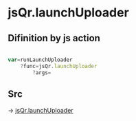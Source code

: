 # jsQr.launchUploader

## Difinition by js action

```js.js

var=runLaunchUploader
	?func=jsQr.launchUploader
		?args=

```

## Src

-> [jsQr.launchUploader](https://github.com/puutaro/CommandClick/blob/master/app/src/main/java/com/puutaro/commandclick/fragment_lib/terminal_fragment/js_interface/qr/JsQr.kt#L74)


